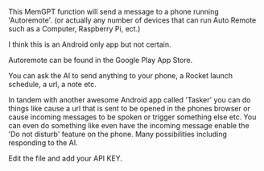 This MemGPT function will send a message to a phone running 'Autoremote'. (or actually any number of devices that can run Auto Remote such as a Computer, Raspberry Pi, ect.)

I think this is an Android only app but not certain.

Autoremote can be found in the Google Play App Store.

You can ask the AI to send anything to your phone, a Rocket launch schedule, a url, a note etc.

In tandem with another awesome Android app called 'Tasker' you can do things like cause a url that is sent to be opened in the phones browser or cause incoming messages to be spoken or trigger something else etc. You can even do something like even have the incoming message enable the 'Do not disturb' feature on the phone. 
Many possibilities including responding to the AI.

Edit the file and add your API KEY.
